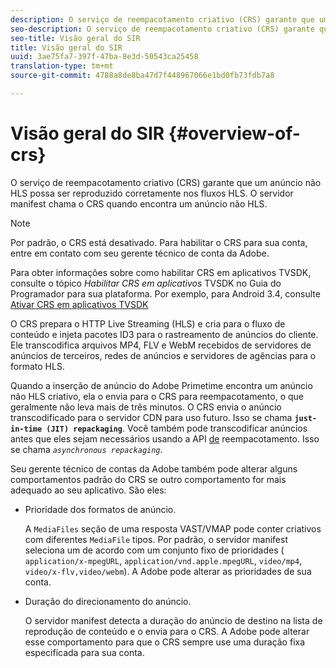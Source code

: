 ```yaml
---
description: O serviço de reempacotamento criativo (CRS) garante que um anúncio não HLS possa ser reproduzido corretamente nos fluxos HLS. O servidor manifest chama o CRS quando encontra um anúncio não HLS.
seo-description: O serviço de reempacotamento criativo (CRS) garante que um anúncio não HLS possa ser reproduzido corretamente nos fluxos HLS. O servidor manifest chama o CRS quando encontra um anúncio não HLS.
seo-title: Visão geral do SIR
title: Visão geral do SIR
uuid: 3ae75fa7-397f-47ba-8e3d-50543ca25458
translation-type: tm+mt
source-git-commit: 4788a8de8ba47d7f448967066e1bd0fb73fdb7a8

---
```



# Visão geral do SIR {#overview-of-crs}

O serviço de reempacotamento criativo (CRS) garante que um anúncio não HLS possa ser reproduzido corretamente nos fluxos HLS. O servidor manifest chama o CRS quando encontra um anúncio não HLS.

>[!NOTE]
>
>Por padrão, o CRS está desativado. Para habilitar o CRS para sua conta, entre em contato com seu gerente técnico de conta da Adobe.
>
>Para obter informações sobre como habilitar CRS em aplicativos TVSDK, consulte o tópico *Habilitar CRS em aplicativos* TVSDK no Guia do Programador para sua plataforma. Por exemplo, para Android 3.4, consulte [Ativar CRS em aplicativos TVSDK](../../programming/tvsdk-3x-android-prog/android-3x-advertising/ad-insertion/ad-transcoding/android-3x-ad-transcoding.md)

O CRS prepara o HTTP Live Streaming (HLS) e cria para o fluxo de conteúdo e injeta pacotes ID3 para o rastreamento de anúncios do cliente. Ele transcodifica arquivos MP4, FLV e WebM recebidos de servidores de anúncios de terceiros, redes de anúncios e servidores de agências para o formato HLS.

Quando a inserção de anúncio do Adobe Primetime encontra um anúncio não HLS criativo, ela o envia para o CRS para reempacotamento, o que geralmente não leva mais de três minutos. O CRS envia o anúncio transcodificado para o servidor CDN para uso futuro. Isso se chama **`just-in-time (JIT) repackaging`**. Você também pode transcodificar anúncios antes que eles sejam necessários usando a API [de](../../dynamic-ad-insertion/creative-repackaging-service/api-repackage.md) reempacotamento. Isso se chama *`asynchronous repackaging`*.

Seu gerente técnico de contas da Adobe também pode alterar alguns comportamentos padrão do CRS se outro comportamento for mais adequado ao seu aplicativo. São eles:

* Prioridade dos formatos de anúncio.

   A `MediaFiles` seção de uma resposta VAST/VMAP pode conter criativos com diferentes `MediaFile` tipos. Por padrão, o servidor manifest seleciona um de acordo com um conjunto fixo de prioridades ( `application/x-mpegURL`, `application/vnd.apple.mpegURL`, `video/mp4`, `video/x-flv,video/webm`). A Adobe pode alterar as prioridades de sua conta.
* Duração do direcionamento do anúncio.

   O servidor manifest detecta a duração do anúncio de destino na lista de reprodução de conteúdo e o envia para o CRS. A Adobe pode alterar esse comportamento para que o CRS sempre use uma duração fixa especificada para sua conta.
